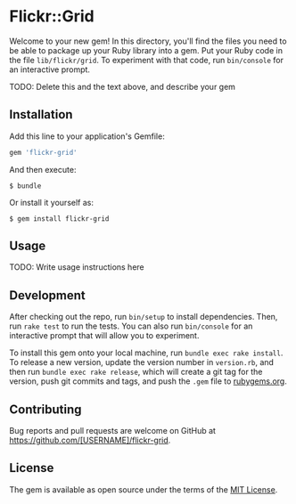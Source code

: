 # Flickr::Grid

Welcome to your new gem! In this directory, you'll find the files you need to be able to package up your Ruby library into a gem. Put your Ruby code in the file `lib/flickr/grid`. To experiment with that code, run `bin/console` for an interactive prompt.

TODO: Delete this and the text above, and describe your gem

## Installation

Add this line to your application's Gemfile:

```ruby
gem 'flickr-grid'
```

And then execute:

    $ bundle

Or install it yourself as:

    $ gem install flickr-grid

## Usage

TODO: Write usage instructions here

## Development

After checking out the repo, run `bin/setup` to install dependencies. Then, run `rake test` to run the tests. You can also run `bin/console` for an interactive prompt that will allow you to experiment.

To install this gem onto your local machine, run `bundle exec rake install`. To release a new version, update the version number in `version.rb`, and then run `bundle exec rake release`, which will create a git tag for the version, push git commits and tags, and push the `.gem` file to [rubygems.org](https://rubygems.org).

## Contributing

Bug reports and pull requests are welcome on GitHub at https://github.com/[USERNAME]/flickr-grid.


## License

The gem is available as open source under the terms of the [MIT License](http://opensource.org/licenses/MIT).

